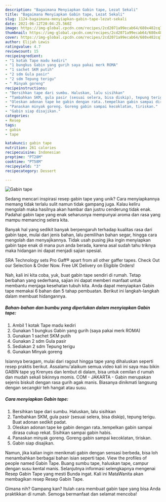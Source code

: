 ```yaml
---
description: "Bagaimana Menyiapkan Gabin tape, Lezat Sekali"
title: "Bagaimana Menyiapkan Gabin tape, Lezat Sekali"
slug: 1124-bagaimana-menyiapkan-gabin-tape-lezat-sekali
date: 2021-06-12T20:04:25.560Z
image: https://img-global.cpcdn.com/recipes/2cd2071a99ecab64/680x482cq70/gabin-tape-foto-resep-utama.jpg
thumbnail: https://img-global.cpcdn.com/recipes/2cd2071a99ecab64/680x482cq70/gabin-tape-foto-resep-utama.jpg
cover: https://img-global.cpcdn.com/recipes/2cd2071a99ecab64/680x482cq70/gabin-tape-foto-resep-utama.jpg
author: Elijah Lewis
ratingvalue: 4.7
reviewcount: 15
recipeingredient:
- "1 kotak Tape madu kediri"
- "1 bungkus Gabin yang gurih saya pakai merk ROMA"
- "1 sachet SKM putih"
- "2 sdm Gula pasir"
- "2 sdm Tepung terigu"
- " Minyak goreng"
recipeinstructions:
- "Bersihkan tape dari sumbu. Haluskan, lalu sisihkan"
- "Tambahkan SKM, gula pasir (sesuai selera, bisa diskip), tepung terigu. Buat adonan sedikit padat."
- "Oleskan adonan tape ke gabin dengan rata..tempelkan gabin sampai dirasa cukup rekat. Sisihkan sampai gabin habis."
- "Panaskan minyak goreng. Goreng gabin sampai kecoklatan, tiriskan."
- "Gabin siap disajikan."
categories:
- Resep
tags:
- gabin
- tape

katakunci: gabin tape 
nutrition: 261 calories
recipecuisine: Indonesian
preptime: "PT28M"
cooktime: "PT58M"
recipeyield: "3"
recipecategory: Dessert

---
```



![Gabin tape](https://img-global.cpcdn.com/recipes/2cd2071a99ecab64/680x482cq70/gabin-tape-foto-resep-utama.jpg)

Sedang mencari inspirasi resep gabin tape yang unik? Cara menyiapkannya memang tidak terlalu sulit namun tidak gampang juga. Kalau keliru mengolah maka hasilnya akan hambar dan justru cenderung tidak enak. Padahal gabin tape yang enak seharusnya mempunyai aroma dan rasa yang mampu memancing selera kita.

Banyak hal yang sedikit banyak berpengaruh terhadap kualitas rasa dari gabin tape, mulai dari jenis bahan, lalu pemilihan bahan segar, hingga cara mengolah dan menyajikannya. Tidak usah pusing jika ingin menyiapkan gabin tape enak di mana pun anda berada, karena asal sudah tahu triknya maka hidangan ini dapat menjadi sajian spesial.

SRA Technology sets Pro Gaff® apart from all other gaffer tapes. Check Out our Selection &amp; Order Now. Free UK Delivery on Eligible Orders!


Nah, kali ini kita coba, yuk, buat gabin tape sendiri di rumah. Tetap berbahan yang sederhana, sajian ini dapat memberi manfaat untuk membantu menjaga kesehatan tubuh kita. Anda dapat menyiapkan Gabin tape memakai 6 bahan dan 5 tahap pembuatan. Berikut ini langkah-langkah dalam membuat hidangannya.

<!--inarticleads1-->

##### Bahan-bahan dan bumbu yang diperlukan dalam menyiapkan Gabin tape:

1. Ambil 1 kotak Tape madu kediri
1. Gunakan 1 bungkus Gabin yang gurih (saya pakai merk ROMA)
1. Gunakan 1 sachet SKM putih
1. Gunakan 2 sdm Gula pasir
1. Sediakan 2 sdm Tepung terigu
1. Gunakan  Minyak goreng


Isiannya beragam, mulai dari ragout hingga tape yang dihaluskan seperti resep praktis berikut. Assalamu&#39;alaikum semua.video kali ini saya mau bikin GABIN tape yg Krenyes dan lembut di dalam, bisa untuk cemilan d rumah dan mudah sekali bikinnya momis. COM - JAKARTA - Gabin merupakan sejenis biskuit dengan rasa gurih agak manis. Biasanya dinikmati langsung dengan secangkir teh hangat atau susu. 

<!--inarticleads2-->

##### Cara menyiapkan Gabin tape:

1. Bersihkan tape dari sumbu. Haluskan, lalu sisihkan
1. Tambahkan SKM, gula pasir (sesuai selera, bisa diskip), tepung terigu. Buat adonan sedikit padat.
1. Oleskan adonan tape ke gabin dengan rata..tempelkan gabin sampai dirasa cukup rekat. Sisihkan sampai gabin habis.
1. Panaskan minyak goreng. Goreng gabin sampai kecoklatan, tiriskan.
1. Gabin siap disajikan.


Namun, jika kalian ingin menikmati gabin dengan sensasi berbeda, bisa loh menambahkan berbagai bahan isian seperti tape. View the profiles of people named Gabin Tape. Buang sumbu tape, haluskan tape, campur dengan susu kental manis. Selanjutnya informasi selengkapnya mengenai Resep Gabin Tape yang mesti Bunda ingat. Kali ini MataWanita akan membagikan resep Resep Gabin Tape. 

Gimana nih? Gampang kan? Itulah cara membuat gabin tape yang bisa Anda praktikkan di rumah. Semoga bermanfaat dan selamat mencoba!
